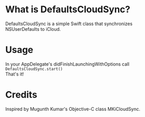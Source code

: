 # What is DefaultsCloudSync?
DefaultsCloudSync is a simple Swift class that synchronizes NSUserDefaults to iCloud.

# Usage
In your AppDelegate's didFinishLaunchingWithOptions call <br> 
`DefaultsCloudSync.start()`  <br>
That's it!


# Credits
Inspired by Mugunth Kumar's Objective-C class MKiCloudSync.
